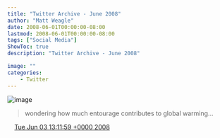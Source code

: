 ```yaml
---
title: "Twitter Archive - June 2008"
author: "Matt Weagle"
date: 2008-06-01T00:00:00-08:00
lastmod: 2008-06-01T00:00:00-08:00
tags: ["Social Media"]
ShowToc: true
description: "Twitter Archive - June 2008"

image: ""
categories: 
    - Twitter
---
```

![image](/sadtwitterbird3.jpg)

> wondering how much entourage contributes to global warming\.\.\.

<img src="./media/tweet.ico" width="12" /> [Tue Jun 03 13:11:59 +0000 2008](https://twitter.com/mweagle/status/825963059)